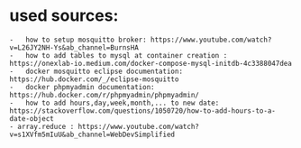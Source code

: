

# used sources:

    -   how to setup mosquitto broker: https://www.youtube.com/watch?v=L26JY2NH-Ys&ab_channel=BurnsHA
    -   how to add tables to mysql at container creation : https://onexlab-io.medium.com/docker-compose-mysql-initdb-4c3388047dea
    -   docker mosquitto eclipse documentation: https://hub.docker.com/_/eclipse-mosquitto
    -   docker phpmyadmin documentation: https://hub.docker.com/r/phpmyadmin/phpmyadmin/
    -   how to add hours,day,week,month,... to new date: https://stackoverflow.com/questions/1050720/how-to-add-hours-to-a-date-object
    - array.reduce : https://www.youtube.com/watch?v=s1XVfm5mIuU&ab_channel=WebDevSimplified